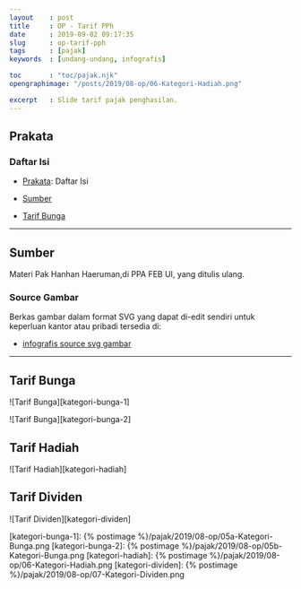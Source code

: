 ```yaml
---
layout    : post
title     : OP - Tarif PPh
date      : 2019-09-02 09:17:35
slug      : op-tarif-pph
tags      : [pajak]
keywords  : [undang-undang, infografis]

toc       : "toc/pajak.njk"
opengraphimage: "/posts/2019/08-op/06-Kategori-Hadiah.png"

excerpt   : Slide tarif pajak penghasilan.
---
```


<a name="prakata"></a>

## Prakata

### Daftar Isi

* [Prakata](#prakata): Daftar Isi

* [Sumber](#sumber)

* [Tarif Bunga](#tarif-bunga)

-- -- --

<a name="sumber"></a>

## Sumber

Materi Pak Hanhan Haeruman,di PPA FEB UI, yang ditulis ulang.

### Source Gambar

Berkas gambar dalam format SVG yang dapat di-edit sendiri
untuk keperluan kantor atau pribadi tersedia di:

* [infografis source svg gambar][github-orang-pribadi]

-- -- --

<a name="tarif-bunga"></a>

## Tarif Bunga

![Tarif Bunga][kategori-bunga-1]

![Tarif Bunga][kategori-bunga-2]

## Tarif Hadiah

![Tarif Hadiah][kategori-hadiah]

## Tarif Dividen

![Tarif Dividen][kategori-dividen]

[//]: <> ( -- -- -- links below -- -- -- )

[kategori-bunga-1]:     {% postimage %}/pajak/2019/08-op/05a-Kategori-Bunga.png
[kategori-bunga-2]:     {% postimage %}/pajak/2019/08-op/05b-Kategori-Bunga.png
[kategori-hadiah]:      {% postimage %}/pajak/2019/08-op/06-Kategori-Hadiah.png
[kategori-dividen]:     {% postimage %}/pajak/2019/08-op/07-Kategori-Dividen.png

[github-orang-pribadi]:  https://github.com/epsi-rns/belajar-pajak/tree/master/02-OP/svg
